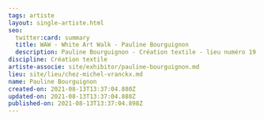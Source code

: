 ```yaml
---
tags: artiste
layout: single-artiste.html
seo:
  twitter:card: summary
  title: WAW - White Art Walk - Pauline Bourguignon
  description: Pauline Bourguignon - Création textile - lieu numéro 19
discipline: Création textile
artiste-associe: site/exhibitor/pauline-bourguignon.md
lieu: site/lieu/chez-michel-vranckx.md
name: Pauline Bourguignon
created-on: 2021-08-13T13:37:04.880Z
updated-on: 2021-08-13T13:37:04.888Z
published-on: 2021-08-13T13:37:04.898Z
---
```


